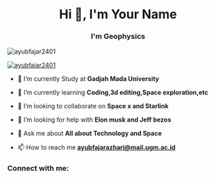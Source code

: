 <h1 align="center">Hi 👋, I'm Your Name </h1>
<h3 align="center">I'm Geophysics</h3>

<p align="left"> <img src="https://komarev.com/ghpvc/?username=ayubfajar2401&label=Profile%20views&color=0e75b6&style=flat" alt="ayubfajar2401" /> </p>

<p align="left"> <a href="https://github.com/ryo-ma/github-profile-trophy"><img src="https://github-profile-trophy.vercel.app/?username=ayubfajar2401" alt="ayubfajar2401" /></a> </p>

- 🔭 I’m currently Study at **Gadjah Mada University**

- 🌱 I’m currently learning **Coding,3d editing,Space exploration,etc**

- 👯 I’m looking to collaborate on **Space x and Starlink**

- 🤝 I’m looking for help with **Elon musk and Jeff bezos**

- 💬 Ask me about **All about Technology and Space**

- 📫 How to reach me **ayubfajarazhari@mail.ugm.ac.id**

<h3 align="left">Connect with me:</h3>
<p align="left">
